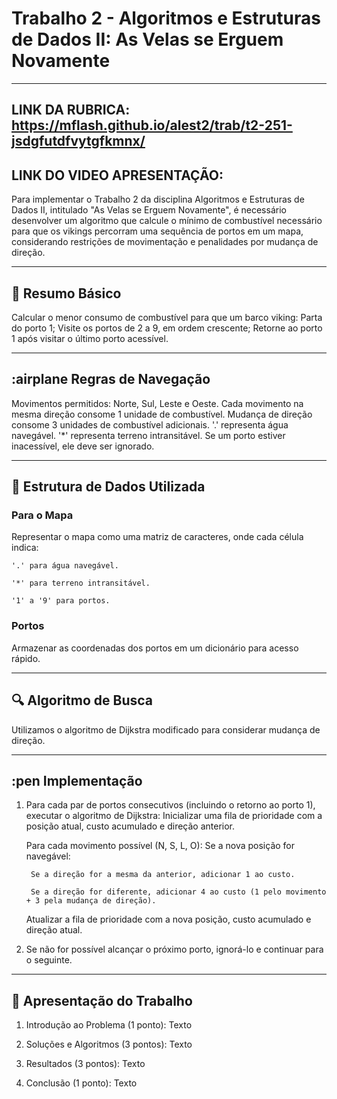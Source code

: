 # Trabalho 2 - Algoritmos e Estruturas de Dados II: As Velas se Erguem Novamente
---
## LINK DA RUBRICA: https://mflash.github.io/alest2/trab/t2-251-jsdgfutdfvytgfkmnx/

## LINK DO VIDEO APRESENTAÇÃO: 

Para implementar o Trabalho 2 da disciplina Algoritmos e Estruturas de Dados II, intitulado "As Velas se Erguem Novamente", é necessário desenvolver um algoritmo que calcule o mínimo de combustível necessário para que os vikings percorram uma sequência de portos em um mapa, considerando restrições de movimentação e penalidades por mudança de direção. 

---
## 🧭 Resumo Básico

Calcular o menor consumo de combustível para que um barco viking:
    Parta do porto 1;
    Visite os portos de 2 a 9, em ordem crescente;
    Retorne ao porto 1 após visitar o último porto acessível. 

---
## :airplane Regras de Navegação

Movimentos permitidos: Norte, Sul, Leste e Oeste.
Cada movimento na mesma direção consome 1 unidade de combustível.
Mudança de direção consome 3 unidades de combustível adicionais.
'.' representa água navegável.
'*' representa terreno intransitável.
Se um porto estiver inacessível, ele deve ser ignorado. 

---
## 🧱 Estrutura de Dados Utilizada

### Para o Mapa
Representar o mapa como uma matriz de caracteres, onde cada célula indica:

    '.' para água navegável.

    '*' para terreno intransitável.

    '1' a '9' para portos. 


### Portos
Armazenar as coordenadas dos portos em um dicionário para acesso rápido. 


---
## 🔍 Algoritmo de Busca

Utilizamos o algoritmo de Dijkstra modificado para considerar mudança de direção. 

---
## :pen Implementação

1. Para cada par de portos consecutivos (incluindo o retorno ao porto 1), executar o algoritmo de Dijkstra:
    Inicializar uma fila de prioridade com a posição atual, custo acumulado e direção anterior.

    Para cada movimento possível (N, S, L, O):
        Se a nova posição for navegável:

        Se a direção for a mesma da anterior, adicionar 1 ao custo.

        Se a direção for diferente, adicionar 4 ao custo (1 pelo movimento + 3 pela mudança de direção).

    Atualizar a fila de prioridade com a nova posição, custo acumulado e direção atual.

2. Se não for possível alcançar o próximo porto, ignorá-lo e continuar para o seguinte. 
 
---

## 🎥 Apresentação do Trabalho

1. Introdução ao Problema (1 ponto):
Texto

2. Soluções e Algoritmos (3 pontos):
Texto 

3. Resultados (3 pontos):
Texto

4. Conclusão (1 ponto):
Texto

